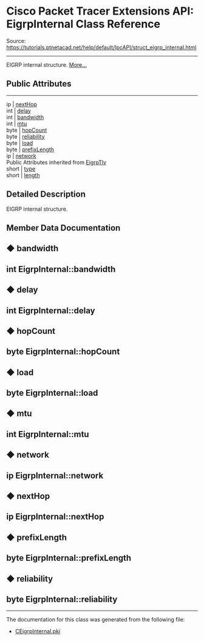 # Cisco Packet Tracer Extensions API: EigrpInternal Class Reference

Source: https://tutorials.ptnetacad.net/help/default/IpcAPI/struct_eigrp_internal.html

---

EIGRP internal structure. [More...](struct_eigrp_internal.html#details)

##  Public Attributes  
  
---  
ip | [nextHop](struct_eigrp_internal.html#aa77cfc7bf5bf566f2954ebfd81f5674c)  
int | [delay](struct_eigrp_internal.html#a9e5e2988223ac36b40fdf46138c668f9)  
int | [bandwidth](struct_eigrp_internal.html#aa75bd95c25948a8a1cec59523887f943)  
int | [mtu](struct_eigrp_internal.html#afc8854cfae2b9e26e42b916e2c55a13f)  
byte | [hopCount](struct_eigrp_internal.html#a5f52ee8fd84a6ff5115e13b56dfe9841)  
byte | [reliability](struct_eigrp_internal.html#addf8b23d51ed8053252aa99f755bab2e)  
byte | [load](struct_eigrp_internal.html#a5cfff917a8615107d2d5afb8900e3d28)  
byte | [prefixLength](struct_eigrp_internal.html#a8fb8cb95acf452e5b8eb69c1ecfc2381)  
ip | [network](struct_eigrp_internal.html#a0ad39efdb5467f19d2d1616ed449524d)  
Public Attributes inherited from [EigrpTlv](struct_eigrp_tlv.html)  
short | [type](struct_eigrp_tlv.html#ac5eab438f4185b0a2a37c27dceb78add)  
short | [length](struct_eigrp_tlv.html#ab1b096203075d93c7d840e8438d03028)  
  
## Detailed Description

EIGRP internal structure. 

## Member Data Documentation

## ◆ bandwidth

int EigrpInternal::bandwidth  
---  
  
## ◆ delay

int EigrpInternal::delay  
---  
  
## ◆ hopCount

byte EigrpInternal::hopCount  
---  
  
## ◆ load

byte EigrpInternal::load  
---  
  
## ◆ mtu

int EigrpInternal::mtu  
---  
  
## ◆ network

ip EigrpInternal::network  
---  
  
## ◆ nextHop

ip EigrpInternal::nextHop  
---  
  
## ◆ prefixLength

byte EigrpInternal::prefixLength  
---  
  
## ◆ reliability

byte EigrpInternal::reliability  
---  
  
* * *

The documentation for this class was generated from the following file:

  * [CEigrpInternal.pki](_c_eigrp_internal_8pki.html)


